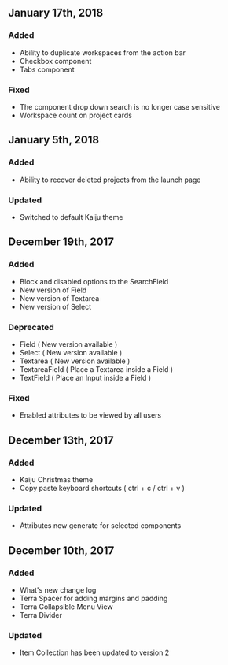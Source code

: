 ## January 17th, 2018
### Added
- Ability to duplicate workspaces from the action bar
- Checkbox component
- Tabs component

### Fixed
- The component drop down search is no longer case sensitive
- Workspace count on project cards

## January 5th, 2018
### Added
- Ability to recover deleted projects from the launch page

### Updated
- Switched to default Kaiju theme

## December 19th, 2017
### Added
- Block and disabled options to the SearchField
- New version of Field
- New version of Textarea
- New version of Select

### Deprecated
- Field ( New version available )
- Select ( New version available )
- Textarea ( New version available )
- TextareaField ( Place a Textarea inside a Field )
- TextField ( Place an Input inside a Field )

### Fixed
- Enabled attributes to be viewed by all users

## December 13th, 2017
### Added
- Kaiju Christmas theme
- Copy paste keyboard shortcuts ( ctrl + c / ctrl + v )

### Updated
- Attributes now generate for selected components

## December 10th, 2017
### Added
- What's new change log
- Terra Spacer for adding margins and padding
- Terra Collapsible Menu View
- Terra Divider

### Updated
- Item Collection has been updated to version 2
